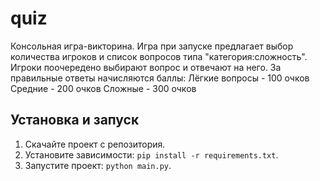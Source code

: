 # quiz

Консольная игра-викторина. 
Игра при запуске предлагает выбор количества игроков и список вопросов типа "категория:сложность".
Игроки поочередено выбирают вопрос и отвечают на него. За правильные ответы начисляются баллы:
Лёгкие вопросы - 100 очков
Средние - 200 очков
Сложные - 300 очков

## Установка и запуск

1. Скачайте проект с репозитория.
2. Установите зависимости: `pip install -r requirements.txt`.
3. Запустите проект: `python main.py`.
